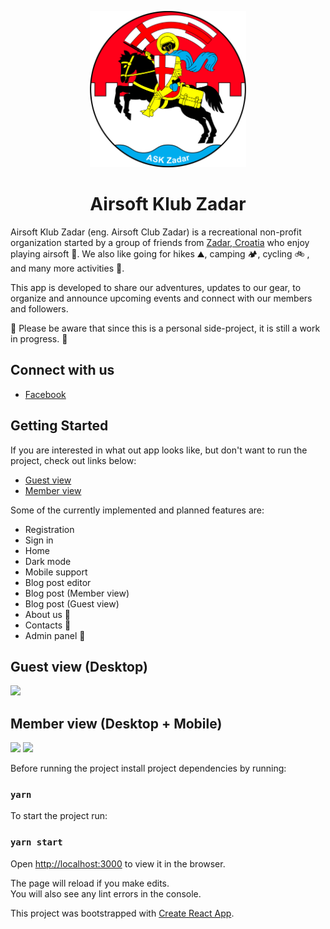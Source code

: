 <p align="center">
  <img src="./public/logo.png" width="250" height="250" alt="ASK Zadar logo" />
</p>

<h1 align="center">
  Airsoft Klub Zadar
</h1>

Airsoft Klub Zadar (eng. Airsoft Club Zadar) is a recreational non-profit organization started by a group of friends from [Zadar, Croatia][zadar-maps] who enjoy playing airsoft 🔫. We also like going for hikes ⛰️, camping 🏕️, cycling 🚲 , and many more activities 🚣.

This app is developed to share our adventures, updates to our gear, to organize and announce upcoming events and connect with our members and followers.

🚧 Please be aware that since this is a personal side-project, it is still a work in progress. 🚧

## Connect with us

- [Facebook][facebook-page]

## Getting Started

If you are interested in what out app looks like, but don't want to run the project, check out links below:

- [Guest view](<#guest-view-(desktop)>)
- [Member view](<#member-view-(desktop + mobile)>)

Some of the currently implemented and planned features are:

- Registration
- Sign in
- Home
- Dark mode
- Mobile support
- Blog post editor
- Blog post (Member view)
- Blog post (Guest view)
- About us 🚧
- Contacts 🚧
- Admin panel 🚧

## Guest view (Desktop)

<img src="./docs/guest.gif" />

## Member view (Desktop + Mobile)

<img src="./docs/member.gif" height="390" />
<img src="./docs/mobile.gif" height="390" />

Before running the project install project dependencies by running:

### `yarn`

To start the project run:

### `yarn start`

Open [http://localhost:3000](http://localhost:3000) to view it in the browser.

The page will reload if you make edits.<br />
You will also see any lint errors in the console.

This project was bootstrapped with [Create React App](https://github.com/facebook/create-react-app).

[facebook-page]: https://www.facebook.com/askzd
[zadar-maps]: https://goo.gl/maps/mCfVGGPFGudVSs9FA
